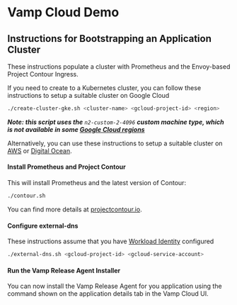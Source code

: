 # Vamp Cloud Demo
## Instructions for Bootstrapping an Application Cluster
These instructions populate a cluster with Prometheus and the Envoy-based Project Contour Ingress.

If you need to create to a Kubernetes cluster, you can follow these instructions to setup a suitable cluster on Google Cloud
```sh
./create-cluster-gke.sh <cluster-name> <gcloud-project-id> <region>
```
_**Note: this script uses the** `n2-custom-2-4096` **custom machine type, which is not available in some [Google Cloud regions](https://cloud.google.com/compute/docs/regions-zones#available)**_


Alternatively, you can use these instructions to setup a suitable cluster on [AWS](https://github.com/magneticio/vamp-cloud-demo/blob/master/create-k8s-cluster.md#amazon-kubernetes-service) or [Digital Ocean](https://github.com/magneticio/vamp-cloud-demo/blob/master/create-k8s-cluster.md#digital-ocean).

#### Install Prometheus and Project Contour 
This will install Prometheus and the latest version of Contour:
```sh
./contour.sh
```

You can find more details at [projectcontour.io](https://projectcontour.io/getting-started/).

#### Configure external-dns
These instructions assume that you have [Workload Identity](https://cloud.google.com/kubernetes-engine/docs/how-to/workload-identity) configured
```sh
./external-dns.sh <gcloud-project-id> <gcloud-service-account>
```

#### Run the Vamp Release Agent Installer
You can now install the Vamp Release Agent for you application using the command shown on the application details tab in the Vamp Cloud UI.
